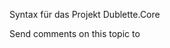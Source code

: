 ﻿Syntax f&#252;r das Projekt Dublette.Core




Send comments on this topic to [](mailto:?Subject=Syntax%20für%20das%20Projekt%20Dublette.Core)
